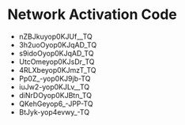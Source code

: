 # Network Activation Code
* nZBJkuyop0KJUf__TQ
* 3h2uoOyop0KJqAD_TQ
* s9idoOyop0KJqAD_TQ
* UtcOmeyop0KJsDr_TQ
* 4RLXbeyop0KJmzT_TQ
* Pp0Z_-yop0KJ9jb-TQ
* iuJw2-yop0KJLv__TQ
* diNrDOyop0KJBtn_TQ
* QKehGeyop6_-JPP-TQ
* BtJyk-yop4evwy_-TQ